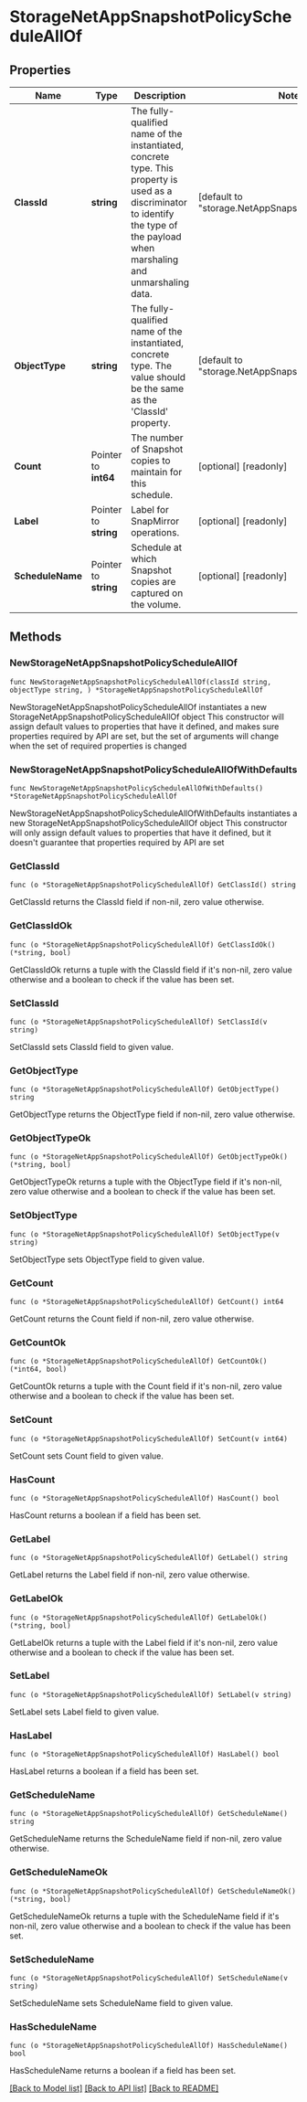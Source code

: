 # StorageNetAppSnapshotPolicyScheduleAllOf

## Properties

Name | Type | Description | Notes
------------ | ------------- | ------------- | -------------
**ClassId** | **string** | The fully-qualified name of the instantiated, concrete type. This property is used as a discriminator to identify the type of the payload when marshaling and unmarshaling data. | [default to "storage.NetAppSnapshotPolicySchedule"]
**ObjectType** | **string** | The fully-qualified name of the instantiated, concrete type. The value should be the same as the &#39;ClassId&#39; property. | [default to "storage.NetAppSnapshotPolicySchedule"]
**Count** | Pointer to **int64** | The number of Snapshot copies to maintain for this schedule. | [optional] [readonly] 
**Label** | Pointer to **string** | Label for SnapMirror operations. | [optional] [readonly] 
**ScheduleName** | Pointer to **string** | Schedule at which Snapshot copies are captured on the volume. | [optional] [readonly] 

## Methods

### NewStorageNetAppSnapshotPolicyScheduleAllOf

`func NewStorageNetAppSnapshotPolicyScheduleAllOf(classId string, objectType string, ) *StorageNetAppSnapshotPolicyScheduleAllOf`

NewStorageNetAppSnapshotPolicyScheduleAllOf instantiates a new StorageNetAppSnapshotPolicyScheduleAllOf object
This constructor will assign default values to properties that have it defined,
and makes sure properties required by API are set, but the set of arguments
will change when the set of required properties is changed

### NewStorageNetAppSnapshotPolicyScheduleAllOfWithDefaults

`func NewStorageNetAppSnapshotPolicyScheduleAllOfWithDefaults() *StorageNetAppSnapshotPolicyScheduleAllOf`

NewStorageNetAppSnapshotPolicyScheduleAllOfWithDefaults instantiates a new StorageNetAppSnapshotPolicyScheduleAllOf object
This constructor will only assign default values to properties that have it defined,
but it doesn't guarantee that properties required by API are set

### GetClassId

`func (o *StorageNetAppSnapshotPolicyScheduleAllOf) GetClassId() string`

GetClassId returns the ClassId field if non-nil, zero value otherwise.

### GetClassIdOk

`func (o *StorageNetAppSnapshotPolicyScheduleAllOf) GetClassIdOk() (*string, bool)`

GetClassIdOk returns a tuple with the ClassId field if it's non-nil, zero value otherwise
and a boolean to check if the value has been set.

### SetClassId

`func (o *StorageNetAppSnapshotPolicyScheduleAllOf) SetClassId(v string)`

SetClassId sets ClassId field to given value.


### GetObjectType

`func (o *StorageNetAppSnapshotPolicyScheduleAllOf) GetObjectType() string`

GetObjectType returns the ObjectType field if non-nil, zero value otherwise.

### GetObjectTypeOk

`func (o *StorageNetAppSnapshotPolicyScheduleAllOf) GetObjectTypeOk() (*string, bool)`

GetObjectTypeOk returns a tuple with the ObjectType field if it's non-nil, zero value otherwise
and a boolean to check if the value has been set.

### SetObjectType

`func (o *StorageNetAppSnapshotPolicyScheduleAllOf) SetObjectType(v string)`

SetObjectType sets ObjectType field to given value.


### GetCount

`func (o *StorageNetAppSnapshotPolicyScheduleAllOf) GetCount() int64`

GetCount returns the Count field if non-nil, zero value otherwise.

### GetCountOk

`func (o *StorageNetAppSnapshotPolicyScheduleAllOf) GetCountOk() (*int64, bool)`

GetCountOk returns a tuple with the Count field if it's non-nil, zero value otherwise
and a boolean to check if the value has been set.

### SetCount

`func (o *StorageNetAppSnapshotPolicyScheduleAllOf) SetCount(v int64)`

SetCount sets Count field to given value.

### HasCount

`func (o *StorageNetAppSnapshotPolicyScheduleAllOf) HasCount() bool`

HasCount returns a boolean if a field has been set.

### GetLabel

`func (o *StorageNetAppSnapshotPolicyScheduleAllOf) GetLabel() string`

GetLabel returns the Label field if non-nil, zero value otherwise.

### GetLabelOk

`func (o *StorageNetAppSnapshotPolicyScheduleAllOf) GetLabelOk() (*string, bool)`

GetLabelOk returns a tuple with the Label field if it's non-nil, zero value otherwise
and a boolean to check if the value has been set.

### SetLabel

`func (o *StorageNetAppSnapshotPolicyScheduleAllOf) SetLabel(v string)`

SetLabel sets Label field to given value.

### HasLabel

`func (o *StorageNetAppSnapshotPolicyScheduleAllOf) HasLabel() bool`

HasLabel returns a boolean if a field has been set.

### GetScheduleName

`func (o *StorageNetAppSnapshotPolicyScheduleAllOf) GetScheduleName() string`

GetScheduleName returns the ScheduleName field if non-nil, zero value otherwise.

### GetScheduleNameOk

`func (o *StorageNetAppSnapshotPolicyScheduleAllOf) GetScheduleNameOk() (*string, bool)`

GetScheduleNameOk returns a tuple with the ScheduleName field if it's non-nil, zero value otherwise
and a boolean to check if the value has been set.

### SetScheduleName

`func (o *StorageNetAppSnapshotPolicyScheduleAllOf) SetScheduleName(v string)`

SetScheduleName sets ScheduleName field to given value.

### HasScheduleName

`func (o *StorageNetAppSnapshotPolicyScheduleAllOf) HasScheduleName() bool`

HasScheduleName returns a boolean if a field has been set.


[[Back to Model list]](../README.md#documentation-for-models) [[Back to API list]](../README.md#documentation-for-api-endpoints) [[Back to README]](../README.md)



